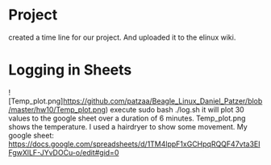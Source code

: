 # Project 
created a time line for our project. And uploaded it to the elinux wiki.

# Logging in Sheets

![Temp_plot.png]https://github.com/patzaa/Beagle_Linux_Daniel_Patzer/blob/master/hw10/Temp_plot.png)
execute sudo bash ./log.sh 
it will plot 30 values to the google sheet over a duration of 6 minutes. 
Temp_plot.png shows the temperature. I used a hairdryer to show some movement. 
My google sheet: https://docs.google.com/spreadsheets/d/1TM4lppF1xGCHpqRQQF47vta3EIFgwXlLF-JYvDOCu-o/edit#gid=0 

